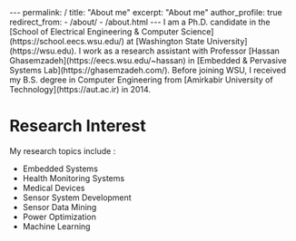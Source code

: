<meta name="google-site-verification" content="-3N66_bv-MrEl8yD6XWkXLg8qXalpRUvpxyKBNLgX8s" />
---
permalink: /
title: "About me"
excerpt: "About me"
author_profile: true
redirect_from: 
  - /about/
  - /about.html
---
I am a Ph.D. candidate in the [School of Electrical Engineering & Computer Science](https://school.eecs.wsu.edu/) at [Washington State University](https://wsu.edu). I work as a research assistant with Professor [Hassan Ghasemzadeh](https://eecs.wsu.edu/~hassan) in [Embedded & Pervasive Systems Lab](https://ghasemzadeh.com/). Before joining WSU, I received my B.S. degree in Computer Engineering from [Amirkabir University of Technology](https://aut.ac.ir) in 2014.

Research Interest
======
My research topics include :
* Embedded Systems
* Health Monitoring Systems
* Medical Devices
* Sensor System Development
* Sensor Data Mining
* Power Optimization
* Machine Learning

